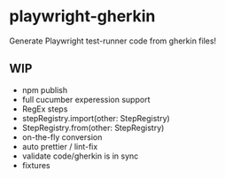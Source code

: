 # playwright-gherkin

Generate Playwright test-runner code from gherkin files!

## WIP

- npm publish
- full cucumber experession support
- RegEx steps
- stepRegistry.import(other: StepRegistry)
- StepRegistry.from(other: StepRegistry)
- on-the-fly conversion
- auto prettier / lint-fix
- validate code/gherkin is in sync
- fixtures
